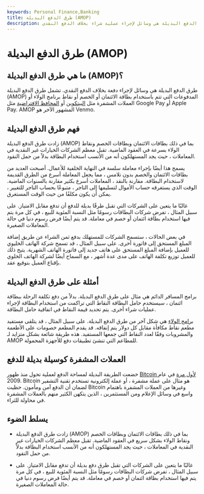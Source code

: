 ```yaml
---
keywords: Personal Finance,Banking
title: طرق الدفع البديلة (AMOP)
description: طرق الدفع البديلة هي وسائل لإجراء عملية شراء بخلاف الدفع النقدي.
---
```


# طرق الدفع البديلة (AMOP)
## ما هي طرق الدفع البديلة (AMOP)؟

طرق الدفع البديلة هي وسائل لإجراء دفعة بخلاف الدفع النقدي. تشمل طرق الدفع البديلة (AMOP) المدفوعات التي تتم باستخدام بطاقة الائتمان أو الخصم أو نقاط برنامج الولاء أو العملات المشفرة مثل [البيتكوين](/cryptocurrency) أو [المحافظ الافتراضية](/digital-wallet) مثل Google Pay أو Apple Pay. AMOP المشهور الآخر هو Venmo.

## فهم طرق الدفع البديلة

زادت طرق الدفع البديلة (AMOP) بما في ذلك بطاقات الائتمان وبطاقات الخصم ونقاط الولاء بسرعة في العقود الماضية. تقبل معظم الشركات الخيارات غير النقدية في المعاملات ، حيث يجد المستهلكون أنه من الأنسب استخدام البطاقة بدلاً من حمل النقود.

يسمح هذا أيضًا بإجراء معاملة سلسة في النهاية الخلفية للأعمال. أصبحت العديد من بطاقات الائتمان والخصم بدون تلامس ، مما يجعل المعاملة أسرع من الطرق القديمة لاستخدام البطاقة. مقارنة بالنقد ، المعاملات أسرع بكثير مقارنة بالسنوات الماضية. الوقت الذي يستغرقه حساب الأموال لتسليمها إلى التاجر ، متبوعًا بحساب التاجر للتغيير ، يمكن أن يكون مكلفًا من حيث الوقت المستغرق.

غالبًا ما يتعين على الشركات التي تقبل طرقًا بديلة للدفع أن تدفع مقابل الامتياز. على سبيل المثال ، تفرض شركات البطاقات رسومًا مثل النسبة المئوية للبيع ، في كل مرة يتم فيها استخدام بطاقة ائتمان أو خصم في معاملة. قد يتم أيضًا فرض رسوم دنيا في حالة المعاملات الصغيرة.

في بعض الحالات ، ستسمح الشركات للمستهلك بدفع ثمن الشراء عن طريق إضافة المبلغ المستحق إلى فاتورة أخرى. على سبيل المثال ، قد تسمح شركة الهاتف الخليوي للعميل بإضافة المبلغ المستحق على هاتف جديد إلى فاتورة الهاتف الشهرية. يتيح ذلك للعميل توزيع تكلفة الهاتف على مدى عدة أشهر ، مع السماح أيضًا لشركة الهاتف الخلوي بإقناع العميل بتوقيع عقد.

## أمثلة على طرق الدفع البديلة

برامج المسافر الدائم هي مثال على طرق الدفع البديلة. بدلاً من دفع تكلفة الرحلة ببطاقة ائتمان ، سيستخدم حامل البطاقة النقاط التي تراكمت من استخدام البطاقة لإجراء عمليات شراء أخرى. يتم تحديد قيمة النقاط في اتفاقية حامل البطاقة.

[برامج الولاء](/loyalty-program) هي شكل آخر من طرق الدفع البديلة. على سبيل المثال ، قد يتلقى مستفيد مطعم نقاط مكافأة مقابل كل دولار يتم إنفاقه. قد يقدم المطعم خصومات على الأطعمة والمشروبات وفقًا لعدد النقاط التي جمعها المستفيد. هذه طريقة شائعة بشكل متزايد لـ AMOP للمطاعم التي تنشئ تطبيقات دفع للأجهزة المحمولة.

## العملات المشفرة كوسيلة بديلة للدفع

خضعت الطريقة البديلة لمساحة الدفع لعملية تحول منذ ظهور [Bitcoin لأول مرة](/bitcoin) في عام 2009. Bitcoin هو مثال على عملة مشفرة ، أو عملة إلكترونية تستخدم تقنية التشفير لضمان أن الدفع آمن ومأمون. حظيت Bitcoin وغيرها من العملات المشفرة باهتمام واسع في وسائل الإعلام ومن المستثمرين ، الذين يتكهن الكثير منهم بالعملات المشفرة في محاولة للثراء.

## يسلط الضوء

- زادت طرق الدفع البديلة (AMOP) بما في ذلك بطاقات الائتمان وبطاقات الخصم ونقاط الولاء بشكل سريع في العقود الماضية. تقبل معظم الشركات الخيارات غير النقدية في المعاملات ، حيث يجد المستهلكون أنه من الأنسب استخدام البطاقة بدلاً من حمل النقود.

- غالبًا ما يتعين على الشركات التي تقبل طرق دفع بديلة أن تدفع مقابل الامتياز. على سبيل المثال ، تفرض شركات البطاقات رسومًا مثل النسبة المئوية للبيع ، في كل مرة يتم فيها استخدام بطاقة ائتمان أو خصم في معاملة. قد يتم أيضًا فرض رسوم دنيا في حالة المعاملات الصغيرة.

